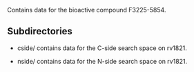 Contains data for the bioactive compound F3225-5854.

## Subdirectories

- cside/ contains data for the C-side search space on rv1821.

- nside/ contains data for the N-side search space on rv1821.

